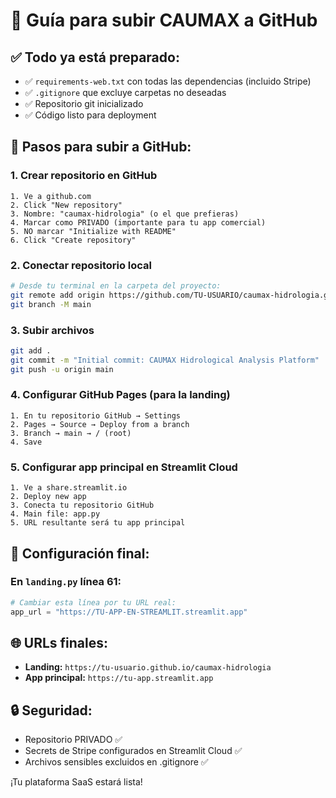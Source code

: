 # 🚀 Guía para subir CAUMAX a GitHub

## ✅ Todo ya está preparado:

- ✅ `requirements-web.txt` con todas las dependencias (incluido Stripe)
- ✅ `.gitignore` que excluye carpetas no deseadas
- ✅ Repositorio git inicializado
- ✅ Código listo para deployment

## 📝 Pasos para subir a GitHub:

### 1. Crear repositorio en GitHub
```
1. Ve a github.com
2. Click "New repository" 
3. Nombre: "caumax-hidrologia" (o el que prefieras)
4. Marcar como PRIVADO (importante para tu app comercial)
5. NO marcar "Initialize with README"
6. Click "Create repository"
```

### 2. Conectar repositorio local
```bash
# Desde tu terminal en la carpeta del proyecto:
git remote add origin https://github.com/TU-USUARIO/caumax-hidrologia.git
git branch -M main
```

### 3. Subir archivos
```bash
git add .
git commit -m "Initial commit: CAUMAX Hidrological Analysis Platform"
git push -u origin main
```

### 4. Configurar GitHub Pages (para la landing)
```
1. En tu repositorio GitHub → Settings
2. Pages → Source → Deploy from a branch
3. Branch → main → / (root)
4. Save
```

### 5. Configurar app principal en Streamlit Cloud
```
1. Ve a share.streamlit.io
2. Deploy new app
3. Conecta tu repositorio GitHub
4. Main file: app.py
5. URL resultante será tu app principal
```

## 🔧 Configuración final:

### En `landing.py` línea 61:
```python
# Cambiar esta línea por tu URL real:
app_url = "https://TU-APP-EN-STREAMLIT.streamlit.app"
```

## 🌐 URLs finales:
- **Landing:** `https://tu-usuario.github.io/caumax-hidrologia` 
- **App principal:** `https://tu-app.streamlit.app`

## 🔒 Seguridad:
- Repositorio PRIVADO ✅
- Secrets de Stripe configurados en Streamlit Cloud ✅
- Archivos sensibles excluidos en .gitignore ✅

¡Tu plataforma SaaS estará lista!